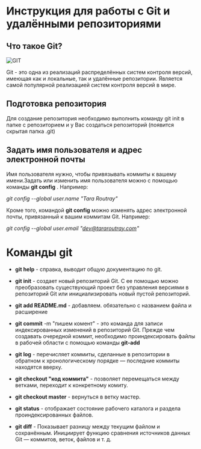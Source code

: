 # Инструкция для работы с Git и удалёнными репозиториями 

## Что такое Git?

![GIT](git-logo.jpg)

Git - это одна из реализаций распределённых систем контроля версий, имеющая как и локальные, так и удалённые репозитории. Является самой популярной реализацией систем контроля версий в мире.

## Подготовка репозитория

Для создание репозитория необходимо выполнить команду git init в папке с репозиторием и у Вас создаться репозиторий (появится скрытая папка .git)

## Задать имя пользователя и адрес электронной почты

Имя пользователя нужно, чтобы привязывать коммиты к вашему имени.Задать или изменить имя пользователя можно с помощью команды **git config** . Например:

*git config --global user.name "Tara Routray"*

Кроме того, командой **git config** можно изменять адрес электронной почты, привязанный к вашим коммитам Git. 
Например:

*git config --global user.email "dev@tararoutray.com"*


# Команды git

* **git help** - справка, выводит общую документацию по git.

* **git init**  - создает новый репозиторий Git. С ее помощью можно преобразовать существующий проект без управления версиями в репозиторий Git или инициализировать новый пустой репозиторий.

* **git add README.md**  - добавляем. обязательно с названием файла и расширение

* **git commit** -m "пишем комент" -  это команда для записи индексированных изменений в репозиторий Git.
Прежде чем создавать очередной коммит, необходимо проиндексировать файлы в рабочей области с помощью команды **git-add**

* **git log**  - перечисляет коммиты, сделанные в репозитории в обратном к хронологическому порядке — последние коммиты находятся вверху.

* **git checkout "код коммита"** - позволяет перемещаться между ветками, переходит к конкретному комиту.

* **git checkout master** - вернуться в ветку мастер.

* **git status** - отображает состояние рабочего каталога и раздела проиндексированных файлов. 

* **git diff** - Показывает разницу между текущим файлом и сохранённым. Инициирует функцию сравнения источников данных Git — коммитов, веток, файлов и т. д.

